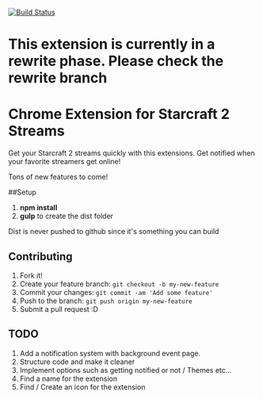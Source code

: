 [![Build Status](https://travis-ci.org/Kunamatata/Starcraft2ChromeExtension.svg?branch=master)](https://travis-ci.org/Kunamatata/Starcraft2ChromeExtension)

# This extension is currently in a rewrite phase. Please check the rewrite branch

# Chrome Extension for Starcraft 2 Streams

Get your Starcraft 2 streams quickly with this extensions. Get notified when your favorite streamers get online!

Tons of new features to come!

##Setup
1. **npm install**
2. **gulp** to create the dist folder

Dist is never pushed to github since it's something you can build

## Contributing
1. Fork it!
2. Create your feature branch: `git checkout -b my-new-feature`
3. Commit your changes: `git commit -am 'Add some feature'`
4. Push to the branch: `git push origin my-new-feature`
5. Submit a pull request :D

## TODO
1. Add a notification system with background event page.
2. Structure code and make it cleaner
3. Implement options such as getting notified or not / Themes etc...
4. Find a name for the extension
5. Find / Create an icon for the extension
